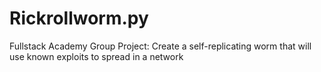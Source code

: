 # Rickrollworm.py
Fullstack Academy Group Project:  Create a self-replicating worm that will use known exploits to spread in a network
